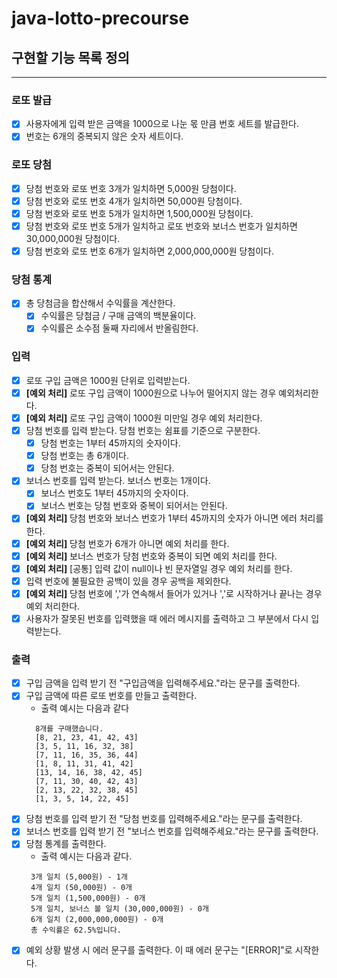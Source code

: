 # java-lotto-precourse

## 구현할 기능 목록 정의
--- ---

### 로또 발급
- [X] 사용자에게 입력 받은 금액을 1000으로 나눈 몫 만큼 번호 세트를 발급한다.
- [X] 번호는 6개의 중복되지 않은 숫자 세트이다.

### 로또 당첨
- [X] 당첨 번호와 로또 번호 3개가 일치하면 5,000원 당첨이다.
- [X] 당첨 번호와 로또 번호 4개가 일치하면 50,000원 당첨이다.
- [X] 당첨 번호와 로또 번호 5개가 일치하면 1,500,000원 당첨이다.
- [X] 당첨 번호와 로또 번호 5개가 일치하고 로또 번호와 보너스 번호가 일치하면 30,000,000원 당첨이다.
- [X] 당첨 번호와 로또 번호 6개가 일치하면 2,000,000,000원 당첨이다.

### 당첨 통계
- [X] 총 당첨금을 합산해서 수익률을 계산한다.
  - [X] 수익률은 당첨금 / 구매 금액의 백분율이다.
  - [X] 수익률은 소수점 둘째 자리에서 반올림한다.

### 입력
- [X] 로또 구입 금액은 1000원 단위로 입력받는다.
- [X] **[예외 처리]** 로또 구입 금액이 1000원으로 나누어 떨어지지 않는 경우 예외처리한다.
- [X] **[예외 처리]** 로또 구입 금액이 1000원 미만일 경우 예외 처리한다.
- [X] 당첨 번호를 입력 받는다. 당첨 번호는 쉼표를 기준으로 구분한다.
    - [X] 당첨 번호는 1부터 45까지의 숫자이다.
    - [X] 당첨 번호는 총 6개이다.
    - [X] 당첨 번호는 중복이 되어서는 안된다.
- [X] 보너스 번호를 입력 받는다. 보너스 번호는 1개이다.
  - [X] 보너스 번호도 1부터 45까지의 숫자이다.
  - [X] 보너스 번호는 당첨 번호와 중복이 되어서는 안된다.
- [X] **[예외 처리]** 당첨 번호와 보너스 번호가 1부터 45까지의 숫자가 아니면 에러 처리를 한다.
- [X] **[예외 처리]** 당첨 번호가 6개가 아니면 예외 처리를 한다.
- [X] **[예외 처리]** 보너스 번호가 당첨 번호와 중복이 되면 예외 처리를 한다.
- [X] **[예외 처리]** [공통] 입력 값이 null이나 빈 문자열일 경우 예외 처리를 한다.
- [X] 입력 번호에 불필요한 공백이 있을 경우 공백을 제외한다.
- [X] **[예외 처리]** 당첨 번호에 ','가 연속해서 들어가 있거나 ','로 시작하거나 끝나는 경우 예외 처리한다.
- [X] 사용자가 잘못된 번호를 입력했을 때 에러 메시지를 출력하고 그 부분에서 다시 입력받는다.

### 출력
- [X] 구입 금액을 입력 받기 전 "구입금액을 입력해주세요."라는 문구를 출력한다.
- [X] 구입 금액에 따른 로또 번호를 만들고 출력한다.
  - 출력 예시는 다음과 같다
  ```
    8개를 구매했습니다.
    [8, 21, 23, 41, 42, 43]
    [3, 5, 11, 16, 32, 38]
    [7, 11, 16, 35, 36, 44]
    [1, 8, 11, 31, 41, 42]
    [13, 14, 16, 38, 42, 45]
    [7, 11, 30, 40, 42, 43]
    [2, 13, 22, 32, 38, 45]
    [1, 3, 5, 14, 22, 45]
    ```
- [X] 당첨 번호를 입력 받기 전 "당첨 번호를 입력해주세요."라는 문구를 출력한다.
- [X] 보너스 번호를 입력 받기 전 "보너스 번호를 입력해주세요."라는 문구를 출력한다.
- [X] 당첨 통계를 출력한다.
  - 출력 예시는 다음과 같다.
  ```
   3개 일치 (5,000원) - 1개
   4개 일치 (50,000원) - 0개
   5개 일치 (1,500,000원) - 0개
   5개 일치, 보너스 볼 일치 (30,000,000원) - 0개
   6개 일치 (2,000,000,000원) - 0개
   총 수익률은 62.5%입니다.     
  ```
- [X] 예외 상황 발생 시 에러 문구를 출력한다. 이 때 에러 문구는 "[ERROR]"로 시작한다.